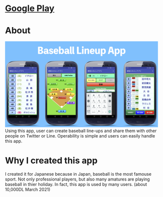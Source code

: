 # [Google Play](https://play.google.com/store/apps/details?id=com.websarva.wings.android.dasenapp)
# About
![Screen shots](https://github.com/korosaka/source_image/blob/main/lineup_android/lineup_screenshots.png)
Using this app, user can create baseball line-ups and share them with other people on Twitter or Line.
Operability is simple and users can easily handle this app.

# Why I created this app
I created it for Japanese because in Japan, baseball is the most famouse sport.
Not only professional players, but also many amatures are playing baseball in thier holiday.
In fact, this app is used by many users. (about 10,000DL March 2021)
